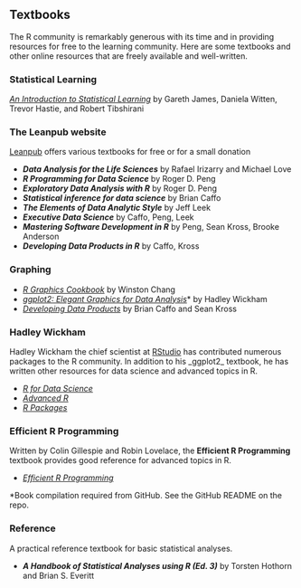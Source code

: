 ## Textbooks

The R community is remarkably generous with its time and in providing resources for free to the learning community. Here are some textbooks and other online resources that are freely available and well-written.

### Statistical Learning

[_An Introduction to Statistical Learning_][] by Gareth
James, Daniela Witten, Trevor Hastie, and Robert Tibshirani

### The Leanpub website

[Leanpub](https://leanpub.com) offers various textbooks for
free or for a small donation

- **_Data Analysis for the Life Sciences_** by Rafael Irizarry and Michael Love
- **_R Programming for Data Science_** by Roger D. Peng
- **_Exploratory Data Analysis with R_** by Roger D. Peng
- **_Statistical inference for data science_** by Brian Caffo
- **_The Elements of Data Analytic Style_** by Jeff Leek
- **_Executive Data Science_** by Caffo, Peng, Leek
- **_Mastering Software Development in R_** by Peng, Sean Kross, Brooke Anderson
- **_Developing Data Products in R_** by Caffo, Kross

### Graphing

- [_R Graphics Cookbook_](http://www.cookbook-r.com/Graphs/)
  by Winston Chang
- [_ggplot2: Elegant Graphics for Data
  Analysis_](https://github.com/hadley/ggplot2-book)\* by Hadley
  Wickham
- [_Developing Data Products_](https://leanpub.com/ddp) by
  Brian Caffo and Sean Kross

### Hadley Wickham

Hadley Wickham the chief scientist at
[RStudio](https://rstudio.com/home) has contributed numerous packages to the R community. In addition to his \_ggplot2\_ textbook, he has
written other resources for data science and advanced topics in R.

- [_R for Data Science_](http://r4ds.had.co.nz/)
- [_Advanced R_](http://adv-r.had.co.nz/)
- [_R Packages_](http://r-pkgs.had.co.nz/)

### Efficient R Programming

Written by Colin Gillespie and Robin Lovelace, the **Efficient R Programming** textbook provides good reference for advanced topics in R.

- [_Efficient R Programming_](https://csgillespie.github.io/efficientR/)

\*Book compilation required from GitHub. See the GitHub README on the repo.

### Reference

A practical reference textbook for basic statistical analyses.

- **_A Handbook of Statistical Analyses using R (Ed. 3)_** by Torsten Hothorn and Brian S. Everitt

[_an introduction to statistical learning_]: http://www-bcf.usc.edu/~gareth/ISL/
